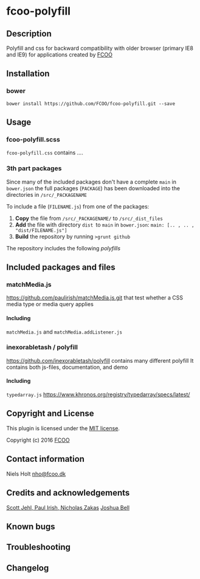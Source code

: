 # fcoo-polyfill
>


## Description
Polyfill and css for backward compatibility with older browser (primary IE8 and IE9) for applications created by [FCOO](https://github.com/FCOO) 

## Installation
### bower
`bower install https://github.com/FCOO/fcoo-polyfill.git --save`

## Usage

### fcoo-polyfill.scss

`fcoo-polyfill.css` contains ....

### 3th part packages
Since many of the included packages don't have a complete `main` in `bower.json` the full packages (`PACKAGE`) has been downloaded into the directories in `/src/_PACKAGENAME`

To include a file (`FILENAME.js`) from one of the packages:

1. **Copy** the file from `/src/_PACKAGENAME/` to `/src/_dist_files`
2. **Add** the file with directory `dist `to `main` in `bower.json`: `main: [.. , .. , "dist/FILENAME.js"]`
3. **Build** the repository by running `>grunt github `


The repository includes the following *polyfills*


## Included packages and files
### matchMedia.js

https://github.com/paulirish/matchMedia.js.git that test whether a CSS media type or media query applies

#### Including
`matchMedia.js` and `matchMedia.addListener.js`


### inexorabletash / polyfill

https://github.com/inexorabletash/polyfill contains many different polyfill
It contains both js-files, documentation, and demo

#### Including

`typedarray.js` https://www.khronos.org/registry/typedarray/specs/latest/









## Copyright and License
This plugin is licensed under the [MIT license](https://github.com/FCOO/fcoo-polyfill/LICENSE).

Copyright (c) 2016 [FCOO](https://github.com/FCOO)

## Contact information

Niels Holt nho@fcoo.dk


## Credits and acknowledgements
[Scott Jehl, Paul Irish, Nicholas Zakas](https://github.com/paulirish/matchMedia.js.git)
[Joshua Bell](https://github.com/inexorabletash/polyfill)

## Known bugs

## Troubleshooting

## Changelog



